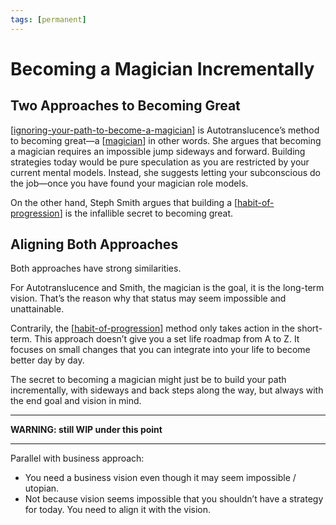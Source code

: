 ```yaml
---
tags: [permanent]
---
```


# Becoming a Magician Incrementally

## Two Approaches to Becoming Great

[[ignoring-your-path-to-become-a-magician]] is Autotranslucence’s method to becoming great—a [[magician]] in other words. She argues that becoming a magician requires an impossible jump sideways and forward. Building strategies today would be pure speculation as you are restricted by your current mental models. Instead, she suggests letting your subconscious do the job—once you have found your magician role models.

On the other hand, Steph Smith argues that building a [[habit-of-progression]] is the infallible secret to becoming great.

## Aligning Both Approaches

Both approaches have strong similarities. 

For Autotranslucence and Smith, the magician is the goal, it is the long-term vision. That’s the reason why that status may seem impossible and unattainable.

Contrarily, the [[habit-of-progression]] method only takes action in the short-term. This approach doesn’t give you a set life roadmap from A to Z. It focuses on small changes that you can integrate into your life to become better day by day.

The secret to becoming a magician might just be to build your path incrementally, with sideways and back steps along the way, but always with the end goal and vision in mind.

---
**WARNING: still WIP under this point**

---

Parallel with business approach:
- You need a business vision even though it may seem impossible / utopian.
- Not because vision seems impossible that you shouldn’t have a strategy for today. You need to align it with the vision.

[//begin]: # "Autogenerated link references for markdown compatibility"
[ignoring-your-path-to-become-a-magician]: ignoring-your-path-to-become-a-magician "Ignoring Your Path to Become a Magician"
[magician]: magician "Magician"
[habit-of-progression]: habit-of-progression "Habit of Progression"
[//end]: # "Autogenerated link references"